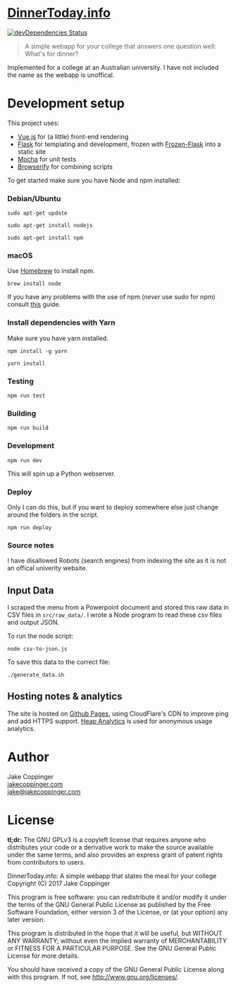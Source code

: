 [DinnerToday.info](https://www.dinnertoday.info)
============

[![devDependencies Status](https://david-dm.org/jakecoppinger/dinnertoday.info/dev-status.svg)](https://david-dm.org/jakecoppinger/dinnertoday.info?type=dev)

>   A simple webapp for your college that answers one question well: What's for dinner?

Implemented for a college at an Australian university. I have not included the name as the webapp is unoffical.

# Development setup

This project uses:

- [Vue.js](https://vuejs.org/) for (a little) front-end rendering
- [Flask](http://flask.pocoo.org/) for templating and development, frozen with
    [Frozen-Flask](https://pythonhosted.org/Frozen-Flask/) into a static site
- [Mocha](https://mochajs.org/) for unit tests
- [Browserify](http://browserify.org/) for combining scripts

To get started make sure you have Node and npm installed:

### Debian/Ubuntu

`sudo apt-get update`

`sudo apt-get install nodejs`

`sudo apt-get install npm`

### macOS
Use [Homebrew](https://brew.sh/) to install npm.

```
brew install node
```

If you have any problems with the use of npm (*never* use sudo for npm) consult [this](https://gist.github.com/rcugut/c7abd2a425bb65da3c61d8341cd4b02d) guide.

### Install dependencies with Yarn

Make sure you have yarn installed.

```
npm install -g yarn
```

```
yarn install
```

### Testing

```
npm run test
```

### Building

```
npm run build
```

### Development

```
npm run dev
```

This will spin up a Python webserver.

### Deploy
Only I can do this, but if you want to deploy somewhere else just change around the folders in the script.

```
npm run deploy
```

### Source notes

I have disallowed Robots (search engines) from indexing the site as it is not an offical univerity website.

## Input Data
I scraped the menu from a Powerpoint document and stored this raw data in CSV files in `src/raw_data/`. I wrote a Node program to read these csv files and output JSON.

To run the node script:

```
node csv-to-json.js
```

To save this data to the correct file:

```
./generate_data.sh
```

## Hosting notes & analytics
The site is hosted on [Github Pages](https://pages.github.com/), using CloudFlare's CDN to improve ping and add HTTPS support. [Heap Analytics](https://heapanalytics.com/) is used for anonymous usage analytics. 


# Author
Jake Coppinger  
[jakecoppinger.com](http://www.jakecoppinger.com)  
[jake@jakecoppinger.com](mailto:jake@jakecoppinger.com)



# License

**tl;dr:** The GNU GPLv3 is a copyleft license that requires anyone who distributes your code or a derivative work to make the source available under the same terms, and also provides an express grant of patent rights from contributors to users.

DinnerToday.info: A simple webapp that states the meal for your college  
Copyright (C) 2017 Jake Coppinger  

This program is free software: you can redistribute it and/or modify
it under the terms of the GNU General Public License as published by
the Free Software Foundation, either version 3 of the License, or
(at your option) any later version.

This program is distributed in the hope that it will be useful,
but WITHOUT ANY WARRANTY; without even the implied warranty of
MERCHANTABILITY or FITNESS FOR A PARTICULAR PURPOSE.  See the
GNU General Public License for more details.

You should have received a copy of the GNU General Public License
along with this program.  If not, see <http://www.gnu.org/licenses/>.
